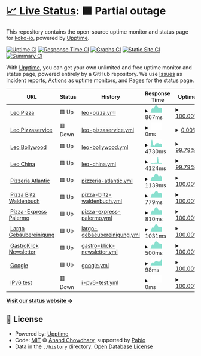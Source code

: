 # [📈 Live Status](https://up.gastroklick.de): <!--live status--> **🟧 Partial outage**

This repository contains the open-source uptime monitor and status page for [koko-io](https://up.gastroklick.de), powered by [Upptime](https://github.com/upptime/upptime).

[![Uptime CI](https://github.com/koko-io/up/workflows/Uptime%20CI/badge.svg)](https://github.com/koko-io/up/actions?query=workflow%3A%22Uptime+CI%22)
[![Response Time CI](https://github.com/koko-io/up/workflows/Response%20Time%20CI/badge.svg)](https://github.com/koko-io/up/actions?query=workflow%3A%22Response+Time+CI%22)
[![Graphs CI](https://github.com/koko-io/up/workflows/Graphs%20CI/badge.svg)](https://github.com/koko-io/up/actions?query=workflow%3A%22Graphs+CI%22)
[![Static Site CI](https://github.com/koko-io/up/workflows/Static%20Site%20CI/badge.svg)](https://github.com/koko-io/up/actions?query=workflow%3A%22Static+Site+CI%22)
[![Summary CI](https://github.com/koko-io/up/workflows/Summary%20CI/badge.svg)](https://github.com/koko-io/up/actions?query=workflow%3A%22Summary+CI%22)

With [Upptime](https://upptime.js.org), you can get your own unlimited and free uptime monitor and status page, powered entirely by a GitHub repository. We use [Issues](https://github.com/koko-io/up/issues) as incident reports, [Actions](https://github.com/koko-io/up/actions) as uptime monitors, and [Pages](https://up.gastroklick.de) for the status page.

<!--start: status pages-->
<!-- This summary is generated by Upptime (https://github.com/upptime/upptime) -->
<!-- Do not edit this manually, your changes will be overwritten -->
<!-- prettier-ignore -->
| URL | Status | History | Response Time | Uptime |
| --- | ------ | ------- | ------------- | ------ |
| <img alt="" src="https://icons.duckduckgo.com/ip3/leo-pizza.de.ico" height="13"> [Leo Pizza](https://leo-pizza.de) | 🟩 Up | [leo-pizza.yml](https://github.com/koko-io/up/commits/HEAD/history/leo-pizza.yml) | <details><summary><img alt="Response time graph" src="./graphs/leo-pizza/response-time-week.png" height="20"> 867ms</summary><br><a href="https://up.gastroklick.de/history/leo-pizza"><img alt="Response time 930" src="https://img.shields.io/endpoint?url=https%3A%2F%2Fraw.githubusercontent.com%2Fkoko-io%2Fup%2FHEAD%2Fapi%2Fleo-pizza%2Fresponse-time.json"></a><br><a href="https://up.gastroklick.de/history/leo-pizza"><img alt="24-hour response time 709" src="https://img.shields.io/endpoint?url=https%3A%2F%2Fraw.githubusercontent.com%2Fkoko-io%2Fup%2FHEAD%2Fapi%2Fleo-pizza%2Fresponse-time-day.json"></a><br><a href="https://up.gastroklick.de/history/leo-pizza"><img alt="7-day response time 867" src="https://img.shields.io/endpoint?url=https%3A%2F%2Fraw.githubusercontent.com%2Fkoko-io%2Fup%2FHEAD%2Fapi%2Fleo-pizza%2Fresponse-time-week.json"></a><br><a href="https://up.gastroklick.de/history/leo-pizza"><img alt="30-day response time 930" src="https://img.shields.io/endpoint?url=https%3A%2F%2Fraw.githubusercontent.com%2Fkoko-io%2Fup%2FHEAD%2Fapi%2Fleo-pizza%2Fresponse-time-month.json"></a><br><a href="https://up.gastroklick.de/history/leo-pizza"><img alt="1-year response time 930" src="https://img.shields.io/endpoint?url=https%3A%2F%2Fraw.githubusercontent.com%2Fkoko-io%2Fup%2FHEAD%2Fapi%2Fleo-pizza%2Fresponse-time-year.json"></a></details> | <details><summary><a href="https://up.gastroklick.de/history/leo-pizza">100.00%</a></summary><a href="https://up.gastroklick.de/history/leo-pizza"><img alt="All-time uptime 89.66%" src="https://img.shields.io/endpoint?url=https%3A%2F%2Fraw.githubusercontent.com%2Fkoko-io%2Fup%2FHEAD%2Fapi%2Fleo-pizza%2Fuptime.json"></a><br><a href="https://up.gastroklick.de/history/leo-pizza"><img alt="24-hour uptime 100.00%" src="https://img.shields.io/endpoint?url=https%3A%2F%2Fraw.githubusercontent.com%2Fkoko-io%2Fup%2FHEAD%2Fapi%2Fleo-pizza%2Fuptime-day.json"></a><br><a href="https://up.gastroklick.de/history/leo-pizza"><img alt="7-day uptime 100.00%" src="https://img.shields.io/endpoint?url=https%3A%2F%2Fraw.githubusercontent.com%2Fkoko-io%2Fup%2FHEAD%2Fapi%2Fleo-pizza%2Fuptime-week.json"></a><br><a href="https://up.gastroklick.de/history/leo-pizza"><img alt="30-day uptime 89.66%" src="https://img.shields.io/endpoint?url=https%3A%2F%2Fraw.githubusercontent.com%2Fkoko-io%2Fup%2FHEAD%2Fapi%2Fleo-pizza%2Fuptime-month.json"></a><br><a href="https://up.gastroklick.de/history/leo-pizza"><img alt="1-year uptime 89.66%" src="https://img.shields.io/endpoint?url=https%3A%2F%2Fraw.githubusercontent.com%2Fkoko-io%2Fup%2FHEAD%2Fapi%2Fleo-pizza%2Fuptime-year.json"></a></details>
| <img alt="" src="https://icons.duckduckgo.com/ip3/leo-pizzaservice.de.ico" height="13"> [Leo Pizzaservice](https://leo-pizzaservice.de) | 🟥 Down | [leo-pizzaservice.yml](https://github.com/koko-io/up/commits/HEAD/history/leo-pizzaservice.yml) | <details><summary><img alt="Response time graph" src="./graphs/leo-pizzaservice/response-time-week.png" height="20"> 0ms</summary><br><a href="https://up.gastroklick.de/history/leo-pizzaservice"><img alt="Response time 0" src="https://img.shields.io/endpoint?url=https%3A%2F%2Fraw.githubusercontent.com%2Fkoko-io%2Fup%2FHEAD%2Fapi%2Fleo-pizzaservice%2Fresponse-time.json"></a><br><a href="https://up.gastroklick.de/history/leo-pizzaservice"><img alt="24-hour response time 0" src="https://img.shields.io/endpoint?url=https%3A%2F%2Fraw.githubusercontent.com%2Fkoko-io%2Fup%2FHEAD%2Fapi%2Fleo-pizzaservice%2Fresponse-time-day.json"></a><br><a href="https://up.gastroklick.de/history/leo-pizzaservice"><img alt="7-day response time 0" src="https://img.shields.io/endpoint?url=https%3A%2F%2Fraw.githubusercontent.com%2Fkoko-io%2Fup%2FHEAD%2Fapi%2Fleo-pizzaservice%2Fresponse-time-week.json"></a><br><a href="https://up.gastroklick.de/history/leo-pizzaservice"><img alt="30-day response time 0" src="https://img.shields.io/endpoint?url=https%3A%2F%2Fraw.githubusercontent.com%2Fkoko-io%2Fup%2FHEAD%2Fapi%2Fleo-pizzaservice%2Fresponse-time-month.json"></a><br><a href="https://up.gastroklick.de/history/leo-pizzaservice"><img alt="1-year response time 0" src="https://img.shields.io/endpoint?url=https%3A%2F%2Fraw.githubusercontent.com%2Fkoko-io%2Fup%2FHEAD%2Fapi%2Fleo-pizzaservice%2Fresponse-time-year.json"></a></details> | <details><summary><a href="https://up.gastroklick.de/history/leo-pizzaservice">0.00%</a></summary><a href="https://up.gastroklick.de/history/leo-pizzaservice"><img alt="All-time uptime 0.00%" src="https://img.shields.io/endpoint?url=https%3A%2F%2Fraw.githubusercontent.com%2Fkoko-io%2Fup%2FHEAD%2Fapi%2Fleo-pizzaservice%2Fuptime.json"></a><br><a href="https://up.gastroklick.de/history/leo-pizzaservice"><img alt="24-hour uptime 0.00%" src="https://img.shields.io/endpoint?url=https%3A%2F%2Fraw.githubusercontent.com%2Fkoko-io%2Fup%2FHEAD%2Fapi%2Fleo-pizzaservice%2Fuptime-day.json"></a><br><a href="https://up.gastroklick.de/history/leo-pizzaservice"><img alt="7-day uptime 0.00%" src="https://img.shields.io/endpoint?url=https%3A%2F%2Fraw.githubusercontent.com%2Fkoko-io%2Fup%2FHEAD%2Fapi%2Fleo-pizzaservice%2Fuptime-week.json"></a><br><a href="https://up.gastroklick.de/history/leo-pizzaservice"><img alt="30-day uptime 0.00%" src="https://img.shields.io/endpoint?url=https%3A%2F%2Fraw.githubusercontent.com%2Fkoko-io%2Fup%2FHEAD%2Fapi%2Fleo-pizzaservice%2Fuptime-month.json"></a><br><a href="https://up.gastroklick.de/history/leo-pizzaservice"><img alt="1-year uptime 0.00%" src="https://img.shields.io/endpoint?url=https%3A%2F%2Fraw.githubusercontent.com%2Fkoko-io%2Fup%2FHEAD%2Fapi%2Fleo-pizzaservice%2Fuptime-year.json"></a></details>
| <img alt="" src="https://icons.duckduckgo.com/ip3/leo-bollywood.de.ico" height="13"> [Leo Bollywood](https://leo-bollywood.de) | 🟩 Up | [leo-bollywood.yml](https://github.com/koko-io/up/commits/HEAD/history/leo-bollywood.yml) | <details><summary><img alt="Response time graph" src="./graphs/leo-bollywood/response-time-week.png" height="20"> 4730ms</summary><br><a href="https://up.gastroklick.de/history/leo-bollywood"><img alt="Response time 4442" src="https://img.shields.io/endpoint?url=https%3A%2F%2Fraw.githubusercontent.com%2Fkoko-io%2Fup%2FHEAD%2Fapi%2Fleo-bollywood%2Fresponse-time.json"></a><br><a href="https://up.gastroklick.de/history/leo-bollywood"><img alt="24-hour response time 6327" src="https://img.shields.io/endpoint?url=https%3A%2F%2Fraw.githubusercontent.com%2Fkoko-io%2Fup%2FHEAD%2Fapi%2Fleo-bollywood%2Fresponse-time-day.json"></a><br><a href="https://up.gastroklick.de/history/leo-bollywood"><img alt="7-day response time 4730" src="https://img.shields.io/endpoint?url=https%3A%2F%2Fraw.githubusercontent.com%2Fkoko-io%2Fup%2FHEAD%2Fapi%2Fleo-bollywood%2Fresponse-time-week.json"></a><br><a href="https://up.gastroklick.de/history/leo-bollywood"><img alt="30-day response time 4442" src="https://img.shields.io/endpoint?url=https%3A%2F%2Fraw.githubusercontent.com%2Fkoko-io%2Fup%2FHEAD%2Fapi%2Fleo-bollywood%2Fresponse-time-month.json"></a><br><a href="https://up.gastroklick.de/history/leo-bollywood"><img alt="1-year response time 4442" src="https://img.shields.io/endpoint?url=https%3A%2F%2Fraw.githubusercontent.com%2Fkoko-io%2Fup%2FHEAD%2Fapi%2Fleo-bollywood%2Fresponse-time-year.json"></a></details> | <details><summary><a href="https://up.gastroklick.de/history/leo-bollywood">99.79%</a></summary><a href="https://up.gastroklick.de/history/leo-bollywood"><img alt="All-time uptime 99.81%" src="https://img.shields.io/endpoint?url=https%3A%2F%2Fraw.githubusercontent.com%2Fkoko-io%2Fup%2FHEAD%2Fapi%2Fleo-bollywood%2Fuptime.json"></a><br><a href="https://up.gastroklick.de/history/leo-bollywood"><img alt="24-hour uptime 98.51%" src="https://img.shields.io/endpoint?url=https%3A%2F%2Fraw.githubusercontent.com%2Fkoko-io%2Fup%2FHEAD%2Fapi%2Fleo-bollywood%2Fuptime-day.json"></a><br><a href="https://up.gastroklick.de/history/leo-bollywood"><img alt="7-day uptime 99.79%" src="https://img.shields.io/endpoint?url=https%3A%2F%2Fraw.githubusercontent.com%2Fkoko-io%2Fup%2FHEAD%2Fapi%2Fleo-bollywood%2Fuptime-week.json"></a><br><a href="https://up.gastroklick.de/history/leo-bollywood"><img alt="30-day uptime 99.81%" src="https://img.shields.io/endpoint?url=https%3A%2F%2Fraw.githubusercontent.com%2Fkoko-io%2Fup%2FHEAD%2Fapi%2Fleo-bollywood%2Fuptime-month.json"></a><br><a href="https://up.gastroklick.de/history/leo-bollywood"><img alt="1-year uptime 99.81%" src="https://img.shields.io/endpoint?url=https%3A%2F%2Fraw.githubusercontent.com%2Fkoko-io%2Fup%2FHEAD%2Fapi%2Fleo-bollywood%2Fuptime-year.json"></a></details>
| <img alt="" src="https://icons.duckduckgo.com/ip3/leo-chinaservice.de.ico" height="13"> [Leo China](https://leo-chinaservice.de) | 🟩 Up | [leo-china.yml](https://github.com/koko-io/up/commits/HEAD/history/leo-china.yml) | <details><summary><img alt="Response time graph" src="./graphs/leo-china/response-time-week.png" height="20"> 4124ms</summary><br><a href="https://up.gastroklick.de/history/leo-china"><img alt="Response time 5438" src="https://img.shields.io/endpoint?url=https%3A%2F%2Fraw.githubusercontent.com%2Fkoko-io%2Fup%2FHEAD%2Fapi%2Fleo-china%2Fresponse-time.json"></a><br><a href="https://up.gastroklick.de/history/leo-china"><img alt="24-hour response time 2125" src="https://img.shields.io/endpoint?url=https%3A%2F%2Fraw.githubusercontent.com%2Fkoko-io%2Fup%2FHEAD%2Fapi%2Fleo-china%2Fresponse-time-day.json"></a><br><a href="https://up.gastroklick.de/history/leo-china"><img alt="7-day response time 4124" src="https://img.shields.io/endpoint?url=https%3A%2F%2Fraw.githubusercontent.com%2Fkoko-io%2Fup%2FHEAD%2Fapi%2Fleo-china%2Fresponse-time-week.json"></a><br><a href="https://up.gastroklick.de/history/leo-china"><img alt="30-day response time 5438" src="https://img.shields.io/endpoint?url=https%3A%2F%2Fraw.githubusercontent.com%2Fkoko-io%2Fup%2FHEAD%2Fapi%2Fleo-china%2Fresponse-time-month.json"></a><br><a href="https://up.gastroklick.de/history/leo-china"><img alt="1-year response time 5438" src="https://img.shields.io/endpoint?url=https%3A%2F%2Fraw.githubusercontent.com%2Fkoko-io%2Fup%2FHEAD%2Fapi%2Fleo-china%2Fresponse-time-year.json"></a></details> | <details><summary><a href="https://up.gastroklick.de/history/leo-china">99.79%</a></summary><a href="https://up.gastroklick.de/history/leo-china"><img alt="All-time uptime 99.90%" src="https://img.shields.io/endpoint?url=https%3A%2F%2Fraw.githubusercontent.com%2Fkoko-io%2Fup%2FHEAD%2Fapi%2Fleo-china%2Fuptime.json"></a><br><a href="https://up.gastroklick.de/history/leo-china"><img alt="24-hour uptime 98.51%" src="https://img.shields.io/endpoint?url=https%3A%2F%2Fraw.githubusercontent.com%2Fkoko-io%2Fup%2FHEAD%2Fapi%2Fleo-china%2Fuptime-day.json"></a><br><a href="https://up.gastroklick.de/history/leo-china"><img alt="7-day uptime 99.79%" src="https://img.shields.io/endpoint?url=https%3A%2F%2Fraw.githubusercontent.com%2Fkoko-io%2Fup%2FHEAD%2Fapi%2Fleo-china%2Fuptime-week.json"></a><br><a href="https://up.gastroklick.de/history/leo-china"><img alt="30-day uptime 99.90%" src="https://img.shields.io/endpoint?url=https%3A%2F%2Fraw.githubusercontent.com%2Fkoko-io%2Fup%2FHEAD%2Fapi%2Fleo-china%2Fuptime-month.json"></a><br><a href="https://up.gastroklick.de/history/leo-china"><img alt="1-year uptime 99.90%" src="https://img.shields.io/endpoint?url=https%3A%2F%2Fraw.githubusercontent.com%2Fkoko-io%2Fup%2FHEAD%2Fapi%2Fleo-china%2Fuptime-year.json"></a></details>
| <img alt="" src="https://icons.duckduckgo.com/ip3/pizza-atlantic.de.ico" height="13"> [Pizzeria Atlantic](https://pizza-atlantic.de) | 🟩 Up | [pizzeria-atlantic.yml](https://github.com/koko-io/up/commits/HEAD/history/pizzeria-atlantic.yml) | <details><summary><img alt="Response time graph" src="./graphs/pizzeria-atlantic/response-time-week.png" height="20"> 1139ms</summary><br><a href="https://up.gastroklick.de/history/pizzeria-atlantic"><img alt="Response time 2214" src="https://img.shields.io/endpoint?url=https%3A%2F%2Fraw.githubusercontent.com%2Fkoko-io%2Fup%2FHEAD%2Fapi%2Fpizzeria-atlantic%2Fresponse-time.json"></a><br><a href="https://up.gastroklick.de/history/pizzeria-atlantic"><img alt="24-hour response time 919" src="https://img.shields.io/endpoint?url=https%3A%2F%2Fraw.githubusercontent.com%2Fkoko-io%2Fup%2FHEAD%2Fapi%2Fpizzeria-atlantic%2Fresponse-time-day.json"></a><br><a href="https://up.gastroklick.de/history/pizzeria-atlantic"><img alt="7-day response time 1139" src="https://img.shields.io/endpoint?url=https%3A%2F%2Fraw.githubusercontent.com%2Fkoko-io%2Fup%2FHEAD%2Fapi%2Fpizzeria-atlantic%2Fresponse-time-week.json"></a><br><a href="https://up.gastroklick.de/history/pizzeria-atlantic"><img alt="30-day response time 2214" src="https://img.shields.io/endpoint?url=https%3A%2F%2Fraw.githubusercontent.com%2Fkoko-io%2Fup%2FHEAD%2Fapi%2Fpizzeria-atlantic%2Fresponse-time-month.json"></a><br><a href="https://up.gastroklick.de/history/pizzeria-atlantic"><img alt="1-year response time 2214" src="https://img.shields.io/endpoint?url=https%3A%2F%2Fraw.githubusercontent.com%2Fkoko-io%2Fup%2FHEAD%2Fapi%2Fpizzeria-atlantic%2Fresponse-time-year.json"></a></details> | <details><summary><a href="https://up.gastroklick.de/history/pizzeria-atlantic">100.00%</a></summary><a href="https://up.gastroklick.de/history/pizzeria-atlantic"><img alt="All-time uptime 100.00%" src="https://img.shields.io/endpoint?url=https%3A%2F%2Fraw.githubusercontent.com%2Fkoko-io%2Fup%2FHEAD%2Fapi%2Fpizzeria-atlantic%2Fuptime.json"></a><br><a href="https://up.gastroklick.de/history/pizzeria-atlantic"><img alt="24-hour uptime 100.00%" src="https://img.shields.io/endpoint?url=https%3A%2F%2Fraw.githubusercontent.com%2Fkoko-io%2Fup%2FHEAD%2Fapi%2Fpizzeria-atlantic%2Fuptime-day.json"></a><br><a href="https://up.gastroklick.de/history/pizzeria-atlantic"><img alt="7-day uptime 100.00%" src="https://img.shields.io/endpoint?url=https%3A%2F%2Fraw.githubusercontent.com%2Fkoko-io%2Fup%2FHEAD%2Fapi%2Fpizzeria-atlantic%2Fuptime-week.json"></a><br><a href="https://up.gastroklick.de/history/pizzeria-atlantic"><img alt="30-day uptime 100.00%" src="https://img.shields.io/endpoint?url=https%3A%2F%2Fraw.githubusercontent.com%2Fkoko-io%2Fup%2FHEAD%2Fapi%2Fpizzeria-atlantic%2Fuptime-month.json"></a><br><a href="https://up.gastroklick.de/history/pizzeria-atlantic"><img alt="1-year uptime 100.00%" src="https://img.shields.io/endpoint?url=https%3A%2F%2Fraw.githubusercontent.com%2Fkoko-io%2Fup%2FHEAD%2Fapi%2Fpizzeria-atlantic%2Fuptime-year.json"></a></details>
| <img alt="" src="https://icons.duckduckgo.com/ip3/pizza-waldenbuch.de.ico" height="13"> [Pizza Blitz Waldenbuch](https://pizza-waldenbuch.de) | 🟩 Up | [pizza-blitz-waldenbuch.yml](https://github.com/koko-io/up/commits/HEAD/history/pizza-blitz-waldenbuch.yml) | <details><summary><img alt="Response time graph" src="./graphs/pizza-blitz-waldenbuch/response-time-week.png" height="20"> 779ms</summary><br><a href="https://up.gastroklick.de/history/pizza-blitz-waldenbuch"><img alt="Response time 1218" src="https://img.shields.io/endpoint?url=https%3A%2F%2Fraw.githubusercontent.com%2Fkoko-io%2Fup%2FHEAD%2Fapi%2Fpizza-blitz-waldenbuch%2Fresponse-time.json"></a><br><a href="https://up.gastroklick.de/history/pizza-blitz-waldenbuch"><img alt="24-hour response time 648" src="https://img.shields.io/endpoint?url=https%3A%2F%2Fraw.githubusercontent.com%2Fkoko-io%2Fup%2FHEAD%2Fapi%2Fpizza-blitz-waldenbuch%2Fresponse-time-day.json"></a><br><a href="https://up.gastroklick.de/history/pizza-blitz-waldenbuch"><img alt="7-day response time 779" src="https://img.shields.io/endpoint?url=https%3A%2F%2Fraw.githubusercontent.com%2Fkoko-io%2Fup%2FHEAD%2Fapi%2Fpizza-blitz-waldenbuch%2Fresponse-time-week.json"></a><br><a href="https://up.gastroklick.de/history/pizza-blitz-waldenbuch"><img alt="30-day response time 1218" src="https://img.shields.io/endpoint?url=https%3A%2F%2Fraw.githubusercontent.com%2Fkoko-io%2Fup%2FHEAD%2Fapi%2Fpizza-blitz-waldenbuch%2Fresponse-time-month.json"></a><br><a href="https://up.gastroklick.de/history/pizza-blitz-waldenbuch"><img alt="1-year response time 1218" src="https://img.shields.io/endpoint?url=https%3A%2F%2Fraw.githubusercontent.com%2Fkoko-io%2Fup%2FHEAD%2Fapi%2Fpizza-blitz-waldenbuch%2Fresponse-time-year.json"></a></details> | <details><summary><a href="https://up.gastroklick.de/history/pizza-blitz-waldenbuch">100.00%</a></summary><a href="https://up.gastroklick.de/history/pizza-blitz-waldenbuch"><img alt="All-time uptime 100.00%" src="https://img.shields.io/endpoint?url=https%3A%2F%2Fraw.githubusercontent.com%2Fkoko-io%2Fup%2FHEAD%2Fapi%2Fpizza-blitz-waldenbuch%2Fuptime.json"></a><br><a href="https://up.gastroklick.de/history/pizza-blitz-waldenbuch"><img alt="24-hour uptime 100.00%" src="https://img.shields.io/endpoint?url=https%3A%2F%2Fraw.githubusercontent.com%2Fkoko-io%2Fup%2FHEAD%2Fapi%2Fpizza-blitz-waldenbuch%2Fuptime-day.json"></a><br><a href="https://up.gastroklick.de/history/pizza-blitz-waldenbuch"><img alt="7-day uptime 100.00%" src="https://img.shields.io/endpoint?url=https%3A%2F%2Fraw.githubusercontent.com%2Fkoko-io%2Fup%2FHEAD%2Fapi%2Fpizza-blitz-waldenbuch%2Fuptime-week.json"></a><br><a href="https://up.gastroklick.de/history/pizza-blitz-waldenbuch"><img alt="30-day uptime 100.00%" src="https://img.shields.io/endpoint?url=https%3A%2F%2Fraw.githubusercontent.com%2Fkoko-io%2Fup%2FHEAD%2Fapi%2Fpizza-blitz-waldenbuch%2Fuptime-month.json"></a><br><a href="https://up.gastroklick.de/history/pizza-blitz-waldenbuch"><img alt="1-year uptime 100.00%" src="https://img.shields.io/endpoint?url=https%3A%2F%2Fraw.githubusercontent.com%2Fkoko-io%2Fup%2FHEAD%2Fapi%2Fpizza-blitz-waldenbuch%2Fuptime-year.json"></a></details>
| <img alt="" src="https://icons.duckduckgo.com/ip3/pizzaservice-palermo.de.ico" height="13"> [Pizza-Express Palermo](https://pizzaservice-palermo.de) | 🟩 Up | [pizza-express-palermo.yml](https://github.com/koko-io/up/commits/HEAD/history/pizza-express-palermo.yml) | <details><summary><img alt="Response time graph" src="./graphs/pizza-express-palermo/response-time-week.png" height="20"> 810ms</summary><br><a href="https://up.gastroklick.de/history/pizza-express-palermo"><img alt="Response time 1052" src="https://img.shields.io/endpoint?url=https%3A%2F%2Fraw.githubusercontent.com%2Fkoko-io%2Fup%2FHEAD%2Fapi%2Fpizza-express-palermo%2Fresponse-time.json"></a><br><a href="https://up.gastroklick.de/history/pizza-express-palermo"><img alt="24-hour response time 681" src="https://img.shields.io/endpoint?url=https%3A%2F%2Fraw.githubusercontent.com%2Fkoko-io%2Fup%2FHEAD%2Fapi%2Fpizza-express-palermo%2Fresponse-time-day.json"></a><br><a href="https://up.gastroklick.de/history/pizza-express-palermo"><img alt="7-day response time 810" src="https://img.shields.io/endpoint?url=https%3A%2F%2Fraw.githubusercontent.com%2Fkoko-io%2Fup%2FHEAD%2Fapi%2Fpizza-express-palermo%2Fresponse-time-week.json"></a><br><a href="https://up.gastroklick.de/history/pizza-express-palermo"><img alt="30-day response time 1052" src="https://img.shields.io/endpoint?url=https%3A%2F%2Fraw.githubusercontent.com%2Fkoko-io%2Fup%2FHEAD%2Fapi%2Fpizza-express-palermo%2Fresponse-time-month.json"></a><br><a href="https://up.gastroklick.de/history/pizza-express-palermo"><img alt="1-year response time 1052" src="https://img.shields.io/endpoint?url=https%3A%2F%2Fraw.githubusercontent.com%2Fkoko-io%2Fup%2FHEAD%2Fapi%2Fpizza-express-palermo%2Fresponse-time-year.json"></a></details> | <details><summary><a href="https://up.gastroklick.de/history/pizza-express-palermo">100.00%</a></summary><a href="https://up.gastroklick.de/history/pizza-express-palermo"><img alt="All-time uptime 100.00%" src="https://img.shields.io/endpoint?url=https%3A%2F%2Fraw.githubusercontent.com%2Fkoko-io%2Fup%2FHEAD%2Fapi%2Fpizza-express-palermo%2Fuptime.json"></a><br><a href="https://up.gastroklick.de/history/pizza-express-palermo"><img alt="24-hour uptime 100.00%" src="https://img.shields.io/endpoint?url=https%3A%2F%2Fraw.githubusercontent.com%2Fkoko-io%2Fup%2FHEAD%2Fapi%2Fpizza-express-palermo%2Fuptime-day.json"></a><br><a href="https://up.gastroklick.de/history/pizza-express-palermo"><img alt="7-day uptime 100.00%" src="https://img.shields.io/endpoint?url=https%3A%2F%2Fraw.githubusercontent.com%2Fkoko-io%2Fup%2FHEAD%2Fapi%2Fpizza-express-palermo%2Fuptime-week.json"></a><br><a href="https://up.gastroklick.de/history/pizza-express-palermo"><img alt="30-day uptime 100.00%" src="https://img.shields.io/endpoint?url=https%3A%2F%2Fraw.githubusercontent.com%2Fkoko-io%2Fup%2FHEAD%2Fapi%2Fpizza-express-palermo%2Fuptime-month.json"></a><br><a href="https://up.gastroklick.de/history/pizza-express-palermo"><img alt="1-year uptime 100.00%" src="https://img.shields.io/endpoint?url=https%3A%2F%2Fraw.githubusercontent.com%2Fkoko-io%2Fup%2FHEAD%2Fapi%2Fpizza-express-palermo%2Fuptime-year.json"></a></details>
| <img alt="" src="https://icons.duckduckgo.com/ip3/largo-reinigung.de.ico" height="13"> [Largo Gebäubereinigung](https://largo-reinigung.de) | 🟩 Up | [largo-gebaeubereinigung.yml](https://github.com/koko-io/up/commits/HEAD/history/largo-gebaeubereinigung.yml) | <details><summary><img alt="Response time graph" src="./graphs/largo-gebaeubereinigung/response-time-week.png" height="20"> 1031ms</summary><br><a href="https://up.gastroklick.de/history/largo-gebaeubereinigung"><img alt="Response time 1090" src="https://img.shields.io/endpoint?url=https%3A%2F%2Fraw.githubusercontent.com%2Fkoko-io%2Fup%2FHEAD%2Fapi%2Flargo-gebaeubereinigung%2Fresponse-time.json"></a><br><a href="https://up.gastroklick.de/history/largo-gebaeubereinigung"><img alt="24-hour response time 821" src="https://img.shields.io/endpoint?url=https%3A%2F%2Fraw.githubusercontent.com%2Fkoko-io%2Fup%2FHEAD%2Fapi%2Flargo-gebaeubereinigung%2Fresponse-time-day.json"></a><br><a href="https://up.gastroklick.de/history/largo-gebaeubereinigung"><img alt="7-day response time 1031" src="https://img.shields.io/endpoint?url=https%3A%2F%2Fraw.githubusercontent.com%2Fkoko-io%2Fup%2FHEAD%2Fapi%2Flargo-gebaeubereinigung%2Fresponse-time-week.json"></a><br><a href="https://up.gastroklick.de/history/largo-gebaeubereinigung"><img alt="30-day response time 1090" src="https://img.shields.io/endpoint?url=https%3A%2F%2Fraw.githubusercontent.com%2Fkoko-io%2Fup%2FHEAD%2Fapi%2Flargo-gebaeubereinigung%2Fresponse-time-month.json"></a><br><a href="https://up.gastroklick.de/history/largo-gebaeubereinigung"><img alt="1-year response time 1090" src="https://img.shields.io/endpoint?url=https%3A%2F%2Fraw.githubusercontent.com%2Fkoko-io%2Fup%2FHEAD%2Fapi%2Flargo-gebaeubereinigung%2Fresponse-time-year.json"></a></details> | <details><summary><a href="https://up.gastroklick.de/history/largo-gebaeubereinigung">100.00%</a></summary><a href="https://up.gastroklick.de/history/largo-gebaeubereinigung"><img alt="All-time uptime 100.00%" src="https://img.shields.io/endpoint?url=https%3A%2F%2Fraw.githubusercontent.com%2Fkoko-io%2Fup%2FHEAD%2Fapi%2Flargo-gebaeubereinigung%2Fuptime.json"></a><br><a href="https://up.gastroklick.de/history/largo-gebaeubereinigung"><img alt="24-hour uptime 100.00%" src="https://img.shields.io/endpoint?url=https%3A%2F%2Fraw.githubusercontent.com%2Fkoko-io%2Fup%2FHEAD%2Fapi%2Flargo-gebaeubereinigung%2Fuptime-day.json"></a><br><a href="https://up.gastroklick.de/history/largo-gebaeubereinigung"><img alt="7-day uptime 100.00%" src="https://img.shields.io/endpoint?url=https%3A%2F%2Fraw.githubusercontent.com%2Fkoko-io%2Fup%2FHEAD%2Fapi%2Flargo-gebaeubereinigung%2Fuptime-week.json"></a><br><a href="https://up.gastroklick.de/history/largo-gebaeubereinigung"><img alt="30-day uptime 100.00%" src="https://img.shields.io/endpoint?url=https%3A%2F%2Fraw.githubusercontent.com%2Fkoko-io%2Fup%2FHEAD%2Fapi%2Flargo-gebaeubereinigung%2Fuptime-month.json"></a><br><a href="https://up.gastroklick.de/history/largo-gebaeubereinigung"><img alt="1-year uptime 100.00%" src="https://img.shields.io/endpoint?url=https%3A%2F%2Fraw.githubusercontent.com%2Fkoko-io%2Fup%2FHEAD%2Fapi%2Flargo-gebaeubereinigung%2Fuptime-year.json"></a></details>
| <img alt="" src="https://icons.duckduckgo.com/ip3/newsletter.gastroklick.de.ico" height="13"> [GastroKlick Newsletter](https://newsletter.gastroklick.de) | 🟩 Up | [gastro-klick-newsletter.yml](https://github.com/koko-io/up/commits/HEAD/history/gastro-klick-newsletter.yml) | <details><summary><img alt="Response time graph" src="./graphs/gastro-klick-newsletter/response-time-week.png" height="20"> 500ms</summary><br><a href="https://up.gastroklick.de/history/gastro-klick-newsletter"><img alt="Response time 526" src="https://img.shields.io/endpoint?url=https%3A%2F%2Fraw.githubusercontent.com%2Fkoko-io%2Fup%2FHEAD%2Fapi%2Fgastro-klick-newsletter%2Fresponse-time.json"></a><br><a href="https://up.gastroklick.de/history/gastro-klick-newsletter"><img alt="24-hour response time 401" src="https://img.shields.io/endpoint?url=https%3A%2F%2Fraw.githubusercontent.com%2Fkoko-io%2Fup%2FHEAD%2Fapi%2Fgastro-klick-newsletter%2Fresponse-time-day.json"></a><br><a href="https://up.gastroklick.de/history/gastro-klick-newsletter"><img alt="7-day response time 500" src="https://img.shields.io/endpoint?url=https%3A%2F%2Fraw.githubusercontent.com%2Fkoko-io%2Fup%2FHEAD%2Fapi%2Fgastro-klick-newsletter%2Fresponse-time-week.json"></a><br><a href="https://up.gastroklick.de/history/gastro-klick-newsletter"><img alt="30-day response time 526" src="https://img.shields.io/endpoint?url=https%3A%2F%2Fraw.githubusercontent.com%2Fkoko-io%2Fup%2FHEAD%2Fapi%2Fgastro-klick-newsletter%2Fresponse-time-month.json"></a><br><a href="https://up.gastroklick.de/history/gastro-klick-newsletter"><img alt="1-year response time 526" src="https://img.shields.io/endpoint?url=https%3A%2F%2Fraw.githubusercontent.com%2Fkoko-io%2Fup%2FHEAD%2Fapi%2Fgastro-klick-newsletter%2Fresponse-time-year.json"></a></details> | <details><summary><a href="https://up.gastroklick.de/history/gastro-klick-newsletter">100.00%</a></summary><a href="https://up.gastroklick.de/history/gastro-klick-newsletter"><img alt="All-time uptime 100.00%" src="https://img.shields.io/endpoint?url=https%3A%2F%2Fraw.githubusercontent.com%2Fkoko-io%2Fup%2FHEAD%2Fapi%2Fgastro-klick-newsletter%2Fuptime.json"></a><br><a href="https://up.gastroklick.de/history/gastro-klick-newsletter"><img alt="24-hour uptime 100.00%" src="https://img.shields.io/endpoint?url=https%3A%2F%2Fraw.githubusercontent.com%2Fkoko-io%2Fup%2FHEAD%2Fapi%2Fgastro-klick-newsletter%2Fuptime-day.json"></a><br><a href="https://up.gastroklick.de/history/gastro-klick-newsletter"><img alt="7-day uptime 100.00%" src="https://img.shields.io/endpoint?url=https%3A%2F%2Fraw.githubusercontent.com%2Fkoko-io%2Fup%2FHEAD%2Fapi%2Fgastro-klick-newsletter%2Fuptime-week.json"></a><br><a href="https://up.gastroklick.de/history/gastro-klick-newsletter"><img alt="30-day uptime 100.00%" src="https://img.shields.io/endpoint?url=https%3A%2F%2Fraw.githubusercontent.com%2Fkoko-io%2Fup%2FHEAD%2Fapi%2Fgastro-klick-newsletter%2Fuptime-month.json"></a><br><a href="https://up.gastroklick.de/history/gastro-klick-newsletter"><img alt="1-year uptime 100.00%" src="https://img.shields.io/endpoint?url=https%3A%2F%2Fraw.githubusercontent.com%2Fkoko-io%2Fup%2FHEAD%2Fapi%2Fgastro-klick-newsletter%2Fuptime-year.json"></a></details>
| <img alt="" src="https://icons.duckduckgo.com/ip3/www.google.com.ico" height="13"> [Google](https://www.google.com) | 🟩 Up | [google.yml](https://github.com/koko-io/up/commits/HEAD/history/google.yml) | <details><summary><img alt="Response time graph" src="./graphs/google/response-time-week.png" height="20"> 98ms</summary><br><a href="https://up.gastroklick.de/history/google"><img alt="Response time 106" src="https://img.shields.io/endpoint?url=https%3A%2F%2Fraw.githubusercontent.com%2Fkoko-io%2Fup%2FHEAD%2Fapi%2Fgoogle%2Fresponse-time.json"></a><br><a href="https://up.gastroklick.de/history/google"><img alt="24-hour response time 166" src="https://img.shields.io/endpoint?url=https%3A%2F%2Fraw.githubusercontent.com%2Fkoko-io%2Fup%2FHEAD%2Fapi%2Fgoogle%2Fresponse-time-day.json"></a><br><a href="https://up.gastroklick.de/history/google"><img alt="7-day response time 98" src="https://img.shields.io/endpoint?url=https%3A%2F%2Fraw.githubusercontent.com%2Fkoko-io%2Fup%2FHEAD%2Fapi%2Fgoogle%2Fresponse-time-week.json"></a><br><a href="https://up.gastroklick.de/history/google"><img alt="30-day response time 106" src="https://img.shields.io/endpoint?url=https%3A%2F%2Fraw.githubusercontent.com%2Fkoko-io%2Fup%2FHEAD%2Fapi%2Fgoogle%2Fresponse-time-month.json"></a><br><a href="https://up.gastroklick.de/history/google"><img alt="1-year response time 106" src="https://img.shields.io/endpoint?url=https%3A%2F%2Fraw.githubusercontent.com%2Fkoko-io%2Fup%2FHEAD%2Fapi%2Fgoogle%2Fresponse-time-year.json"></a></details> | <details><summary><a href="https://up.gastroklick.de/history/google">100.00%</a></summary><a href="https://up.gastroklick.de/history/google"><img alt="All-time uptime 100.00%" src="https://img.shields.io/endpoint?url=https%3A%2F%2Fraw.githubusercontent.com%2Fkoko-io%2Fup%2FHEAD%2Fapi%2Fgoogle%2Fuptime.json"></a><br><a href="https://up.gastroklick.de/history/google"><img alt="24-hour uptime 100.00%" src="https://img.shields.io/endpoint?url=https%3A%2F%2Fraw.githubusercontent.com%2Fkoko-io%2Fup%2FHEAD%2Fapi%2Fgoogle%2Fuptime-day.json"></a><br><a href="https://up.gastroklick.de/history/google"><img alt="7-day uptime 100.00%" src="https://img.shields.io/endpoint?url=https%3A%2F%2Fraw.githubusercontent.com%2Fkoko-io%2Fup%2FHEAD%2Fapi%2Fgoogle%2Fuptime-week.json"></a><br><a href="https://up.gastroklick.de/history/google"><img alt="30-day uptime 100.00%" src="https://img.shields.io/endpoint?url=https%3A%2F%2Fraw.githubusercontent.com%2Fkoko-io%2Fup%2FHEAD%2Fapi%2Fgoogle%2Fuptime-month.json"></a><br><a href="https://up.gastroklick.de/history/google"><img alt="1-year uptime 100.00%" src="https://img.shields.io/endpoint?url=https%3A%2F%2Fraw.githubusercontent.com%2Fkoko-io%2Fup%2FHEAD%2Fapi%2Fgoogle%2Fuptime-year.json"></a></details>
| <img alt="" src="https://icons.duckduckgo.com/ip3/null.ico" height="13"> [IPv6 test](forwardemail.net) | 🟥 Down | [i-pv6-test.yml](https://github.com/koko-io/up/commits/HEAD/history/i-pv6-test.yml) | <details><summary><img alt="Response time graph" src="./graphs/i-pv6-test/response-time-week.png" height="20"> 0ms</summary><br><a href="https://up.gastroklick.de/history/i-pv6-test"><img alt="Response time 0" src="https://img.shields.io/endpoint?url=https%3A%2F%2Fraw.githubusercontent.com%2Fkoko-io%2Fup%2FHEAD%2Fapi%2Fi-pv6-test%2Fresponse-time.json"></a><br><a href="https://up.gastroklick.de/history/i-pv6-test"><img alt="24-hour response time 0" src="https://img.shields.io/endpoint?url=https%3A%2F%2Fraw.githubusercontent.com%2Fkoko-io%2Fup%2FHEAD%2Fapi%2Fi-pv6-test%2Fresponse-time-day.json"></a><br><a href="https://up.gastroklick.de/history/i-pv6-test"><img alt="7-day response time 0" src="https://img.shields.io/endpoint?url=https%3A%2F%2Fraw.githubusercontent.com%2Fkoko-io%2Fup%2FHEAD%2Fapi%2Fi-pv6-test%2Fresponse-time-week.json"></a><br><a href="https://up.gastroklick.de/history/i-pv6-test"><img alt="30-day response time 0" src="https://img.shields.io/endpoint?url=https%3A%2F%2Fraw.githubusercontent.com%2Fkoko-io%2Fup%2FHEAD%2Fapi%2Fi-pv6-test%2Fresponse-time-month.json"></a><br><a href="https://up.gastroklick.de/history/i-pv6-test"><img alt="1-year response time 0" src="https://img.shields.io/endpoint?url=https%3A%2F%2Fraw.githubusercontent.com%2Fkoko-io%2Fup%2FHEAD%2Fapi%2Fi-pv6-test%2Fresponse-time-year.json"></a></details> | <details><summary><a href="https://up.gastroklick.de/history/i-pv6-test">100.00%</a></summary><a href="https://up.gastroklick.de/history/i-pv6-test"><img alt="All-time uptime 100.00%" src="https://img.shields.io/endpoint?url=https%3A%2F%2Fraw.githubusercontent.com%2Fkoko-io%2Fup%2FHEAD%2Fapi%2Fi-pv6-test%2Fuptime.json"></a><br><a href="https://up.gastroklick.de/history/i-pv6-test"><img alt="24-hour uptime 100.00%" src="https://img.shields.io/endpoint?url=https%3A%2F%2Fraw.githubusercontent.com%2Fkoko-io%2Fup%2FHEAD%2Fapi%2Fi-pv6-test%2Fuptime-day.json"></a><br><a href="https://up.gastroklick.de/history/i-pv6-test"><img alt="7-day uptime 100.00%" src="https://img.shields.io/endpoint?url=https%3A%2F%2Fraw.githubusercontent.com%2Fkoko-io%2Fup%2FHEAD%2Fapi%2Fi-pv6-test%2Fuptime-week.json"></a><br><a href="https://up.gastroklick.de/history/i-pv6-test"><img alt="30-day uptime 100.00%" src="https://img.shields.io/endpoint?url=https%3A%2F%2Fraw.githubusercontent.com%2Fkoko-io%2Fup%2FHEAD%2Fapi%2Fi-pv6-test%2Fuptime-month.json"></a><br><a href="https://up.gastroklick.de/history/i-pv6-test"><img alt="1-year uptime 100.00%" src="https://img.shields.io/endpoint?url=https%3A%2F%2Fraw.githubusercontent.com%2Fkoko-io%2Fup%2FHEAD%2Fapi%2Fi-pv6-test%2Fuptime-year.json"></a></details>

<!--end: status pages-->

[**Visit our status website →**](https://up.gastroklick.de)

## 📄 License

- Powered by: [Upptime](https://github.com/upptime/upptime)
- Code: [MIT](./LICENSE) © [Anand Chowdhary](https://anandchowdhary.com), supported by [Pabio](https://pabio.com)
- Data in the `./history` directory: [Open Database License](https://opendatacommons.org/licenses/odbl/1-0/)
